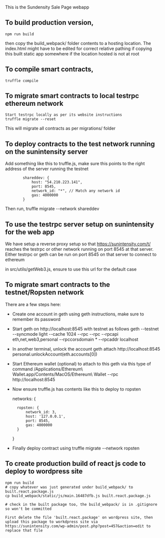 This is the Sundensity Sale Page webapp


## To build production version, 

    npm run build

then copy the build_webpack/ folder contents to a hosting location. The index.html might have to be edited for correct relative pathing if copying this built static app somewhere if the location hosted is not at root


## To compile smart contracts, 

    truffle compile


## To migrate smart contracts to local testrpc ethereum network

    Start testrpc locally as per its website instructions
    truffle migrate --reset

This will migrate all contracts as per migrations/ folder

## To deploy contracts to the test network running on the sunintensity server

Add something like this to truffle.js, make sure this points to the right address of the server running the testnet

```
        shareddev: {
            host: "54.210.223.141",
            port: 8545,
            network_id: "*", // Match any network id
            gas: 4000000
        }
```

Then run, 
    truffle migrate --network shareddev


## To use the testrpc server setup on sunintensity for the web app

We have setup a reverse proxy setup so that  https://sunintensity.com/t/ reaches the testrpc or other network running on port 8545 at that server. Either testrpc or geth can be run on port 8545 on that server to connect to ethereum

in src/utils/getWeb3.js, ensure to use this url for the default case



## To migrate smart contracts to the testnet/Ropsten network

There are a few steps here:

* Create one account in geth using geth instructions, make sure to remember its password

* Start geth on http://localhost:8545 with testnet as follows
    geth --testnet --syncmode light --cache 1024 --rpc --rpc --rpcapi eth,net,web3,personal --rpccorsdomain * --rpcaddr localhost

* In another terminal, unlock the account
    geth attach http://localhost:8545
    personal.unlockAccount(eth.accounts[0])

* Start Ethereum wallet (optional) to attach to this geth via this type of command
    /Applications/Ethereum\ Wallet.app/Contents/MacOS/Ethereum\ Wallet --rpc http://localhost:8545

* Now ensure truffle.js has contents like this to deploy to ropsten

    networks: {
        
        ropsten: {
            network_id: 3,
            host: '127.0.0.1',
            port: 8545,
            gas: 4000000
        }
    }

* Finally deploy contract using 
    truffle migrate --network ropsten



## To create production build of react js code to deploy to wordpress site

    npm run build
    # copy whatever was just generated under build_webpack/ to built.react.package.js
    cp build_webpack/static/js/main.16487dfb.js built.react.package.js 

    # check in the built package too, the build_webpack/ is in .gitignore so won't be committed

    First delete the file 'built.react.package' on wordpress site, then upload this package to workdpress site via https://sunintensity.com/wp-admin/post.php?post=457&action=edit to replace that file



